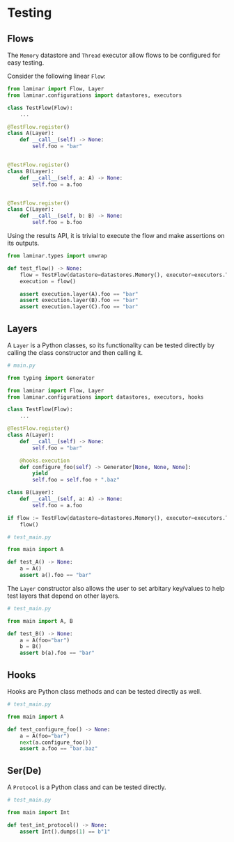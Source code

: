 # Testing

## Flows

The `Memory` datastore and `Thread` executor allow flows to be configured for easy testing.

Consider the following linear `Flow`:

```python
from laminar import Flow, Layer
from laminar.configurations import datastores, executors

class TestFlow(Flow):
    ...

@TestFlow.register()
class A(Layer):
    def __call__(self) -> None:
        self.foo = "bar"


@TestFlow.register()
class B(Layer):
    def __call__(self, a: A) -> None:
        self.foo = a.foo


@TestFlow.register()
class C(Layer):
    def __call__(self, b: B) -> None:
        self.foo = b.foo
```

Using the results API, it is trivial to execute the flow and make assertions on its outputs.

```python
from laminar.types import unwrap

def test_flow() -> None:
    flow = TestFlow(datastore=datastores.Memory(), executor=executors.Thread())
    execution = flow()

    assert execution.layer(A).foo == "bar"
    assert execution.layer(B).foo == "bar"
    assert execution.layer(C).foo == "bar"
```

## Layers

A `Layer` is a Python classes, so its functionality can be tested directly by calling the class constructor and then calling it.

```python
# main.py

from typing import Generator

from laminar import Flow, Layer
from laminar.configurations import datastores, executors, hooks

class TestFlow(Flow):
    ...

@TestFlow.register()
class A(Layer):
    def __call__(self) -> None:
        self.foo = "bar"

    @hooks.execution
    def configure_foo(self) -> Generator[None, None, None]:
        yield
        self.foo = self.foo + ".baz"

class B(Layer):
    def __call__(self, a: A) -> None:
        self.foo = a.foo

if flow := TestFlow(datastore=datastores.Memory(), executor=executors.Thread()):
    flow()
```

```python
# test_main.py

from main import A

def test_A() -> None:
    a = A()
    assert a().foo == "bar"
```

The `Layer` constructor also allows the user to set arbitary key/values to help test layers that depend on other layers.

```python
# test_main.py

from main import A, B

def test_B() -> None:
    a = A(foo="bar")
    b = B()
    assert b(a).foo == "bar"
```

## Hooks

Hooks are Python class methods and can be tested directly as well.

```python
# test_main.py

from main import A

def test_configure_foo() -> None:
    a = A(foo="bar")
    next(a.configure_foo())
    assert a.foo == "bar.baz"
```

## Ser(De)

A `Protocol` is a Python class and can be tested directly.

```python
# test_main.py

from main import Int

def test_int_protocol() -> None:
    assert Int().dumps(1) == b"1"
```
